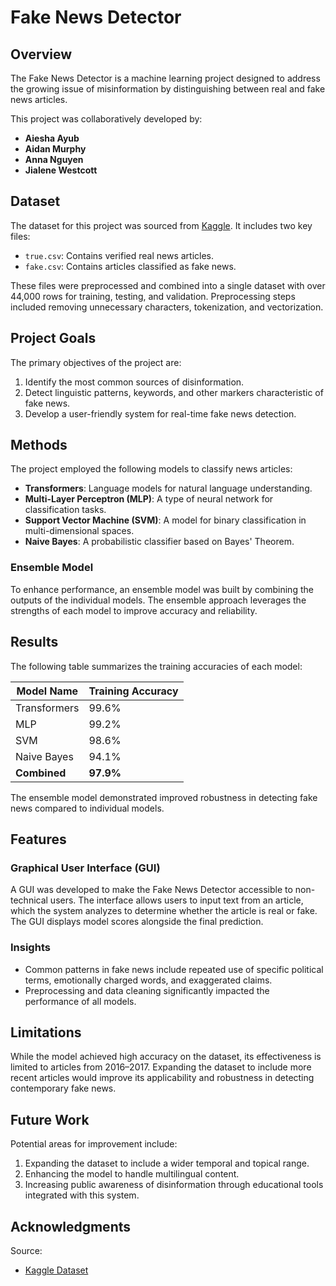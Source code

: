 # Fake News Detector

## Overview

The Fake News Detector is a machine learning project designed to address the growing issue of misinformation by distinguishing between real and fake news articles.

This project was collaboratively developed by:
- **Aiesha Ayub**
- **Aidan Murphy**
- **Anna Nguyen**
- **Jialene Westcott**

## Dataset

The dataset for this project was sourced from [Kaggle](https://www.kaggle.com/datasets/bhavikjikadara/fake-news-detection/data). It includes two key files:
- `true.csv`: Contains verified real news articles.
- `fake.csv`: Contains articles classified as fake news.

These files were preprocessed and combined into a single dataset with over 44,000 rows for training, testing, and validation. Preprocessing steps included removing unnecessary characters, tokenization, and vectorization.

## Project Goals

The primary objectives of the project are:
1. Identify the most common sources of disinformation.
2. Detect linguistic patterns, keywords, and other markers characteristic of fake news.
3. Develop a user-friendly system for real-time fake news detection.

## Methods

The project employed the following models to classify news articles:
- **Transformers**: Language models for natural language understanding.
- **Multi-Layer Perceptron (MLP)**: A type of neural network for classification tasks.
- **Support Vector Machine (SVM)**: A model for binary classification in multi-dimensional spaces.
- **Naive Bayes**: A probabilistic classifier based on Bayes' Theorem.

### Ensemble Model

To enhance performance, an ensemble model was built by combining the outputs of the individual models. The ensemble approach leverages the strengths of each model to improve accuracy and reliability.

## Results

The following table summarizes the training accuracies of each model:

| Model Name      | Training Accuracy |
|-----------------|-------------------|
| Transformers    | 99.6%            |
| MLP             | 99.2%            |
| SVM             | 98.6%            |
| Naive Bayes     | 94.1%            |
| **Combined**    | **97.9%**        |

The ensemble model demonstrated improved robustness in detecting fake news compared to individual models.

## Features

### Graphical User Interface (GUI)
A GUI was developed to make the Fake News Detector accessible to non-technical users. The interface allows users to input text from an article, which the system analyzes to determine whether the article is real or fake. The GUI displays model scores alongside the final prediction.

### Insights
- Common patterns in fake news include repeated use of specific political terms, emotionally charged words, and exaggerated claims.
- Preprocessing and data cleaning significantly impacted the performance of all models.

## Limitations

While the model achieved high accuracy on the dataset, its effectiveness is limited to articles from 2016–2017. Expanding the dataset to include more recent articles would improve its applicability and robustness in detecting contemporary fake news.

## Future Work

Potential areas for improvement include:
1. Expanding the dataset to include a wider temporal and topical range.
2. Enhancing the model to handle multilingual content.
3. Increasing public awareness of disinformation through educational tools integrated with this system.

## Acknowledgments

Source:
- [Kaggle Dataset](https://www.kaggle.com/datasets/bhavikjikadara/fake-news-detection/data)
